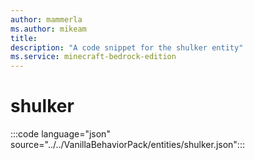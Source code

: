 ```yaml
---
author: mammerla
ms.author: mikeam
title: 
description: "A code snippet for the shulker entity"
ms.service: minecraft-bedrock-edition
---
```


# shulker

:::code language="json" source="../../VanillaBehaviorPack/entities/shulker.json":::